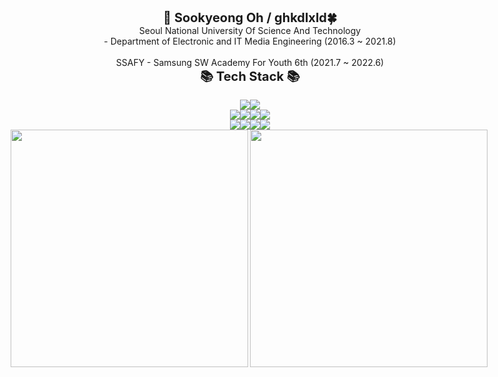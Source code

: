 
<center style="font-weight:bold; font-size:20px;">🥽 Sookyeong Oh  /  ghkdlxld🍀</center>

<center>Seoul National University Of Science And Technology</center>
<center>- Department of Electronic and IT Media Engineering (2016.3 ~ 2021.8) </center><br>
<center>SSAFY - Samsung SW Academy For Youth 6th  (2021.7 ~ 2022.6) </center>





<center style="font-weight:bold; font-size:20px;">📚 Tech Stack 📚</center><br>
<div align=center>
<img src="https://img.shields.io/badge/-Django-092E20?&logo=django&logoColor=white"/><img src="https://img.shields.io/badge/-Vue.js-4FC08D?&logo=vue.js&logoColor=white"/><br>
<img src="https://img.shields.io/badge/-Python-3776AB?&logo=python&logoColor=white"/><img src="https://img.shields.io/badge/-JavaScript-F7DF1E?&logo=javascript&logoColor=white"/><img src="https://img.shields.io/badge/-HTML5-E34F26?&logo=html5&logoColor=white"/><img src="https://img.shields.io/badge/-CSS3-1572B6?&logo=css3&logoColor=white"/><br>
<img src="https://img.shields.io/badge/-Markdown-1b1b1b?&logo=markdown&logoColor=white"/><img src="https://img.shields.io/badge/-Git-F05032?&logo=git&logoColor=white"/><img src="https://img.shields.io/badge/-GitLab-FCA121?&logo=gitLab&logoColor=white"/><img src="https://img.shields.io/badge/-GitHub-181717?&logo=github&logoColor=white"/>
</div>






<div style="display: flex; justify-content: center;">
    <img style="width:380px;" src="https://github-readme-stats.vercel.app/api?username=ghkdlxld&show_icons=true&&hide_border=true&theme=react" align="left" style="width: 100%" />
    <img style="width:380px;" src="https://github-readme-stats.vercel.app/api/top-langs/?username=ghkdlxld&show_icons=true&hide_border=true&layout=compact&theme=react" align="left" style="width: 100%" /></div>


